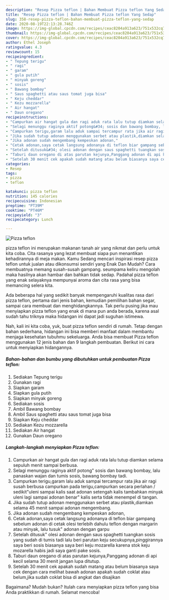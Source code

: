 ```yaml
---
description: "Resep Pizza teflon | Bahan Membuat Pizza teflon Yang Sedap"
title: "Resep Pizza teflon | Bahan Membuat Pizza teflon Yang Sedap"
slug: 358-resep-pizza-teflon-bahan-membuat-pizza-teflon-yang-sedap
date: 2020-08-19T22:13:28.746Z
image: https://img-global.cpcdn.com/recipes/ceac8204a913a623/751x532cq70/pizza-teflon-foto-resep-utama.jpg
thumbnail: https://img-global.cpcdn.com/recipes/ceac8204a913a623/751x532cq70/pizza-teflon-foto-resep-utama.jpg
cover: https://img-global.cpcdn.com/recipes/ceac8204a913a623/751x532cq70/pizza-teflon-foto-resep-utama.jpg
author: Ethel Joseph
ratingvalue: 4.3
reviewcount: 15
recipeingredient:
- " Tepung terigu"
- " ragi"
- " garam"
- " gula putih"
- " minyak goreng"
- " sosis"
- " Bawang bombay"
- " Saus spaghetti atau saus tomat juga bisa"
- " Keju cheddar"
- " Kezu mozzarella"
- " Air hangat"
- " Daun oregano"
recipeinstructions:
- "Campurkan air hangat gula dan ragi aduk rata lalu tutup diamkan selama sepuluh menit sampai berbusa."
- "Selagi menunggu raginya aktif potong&#34; sosis dan bawang bombay, lalu panaskan wajan dan tumis sosis, bawang bombay tadi."
- "Campurkan terigu,garam lalu aduk sampai tercampur rata jika air ragi susah berbusa campurkan pada terigu,campurkan secara perlahan / sedikit&#34;uleni sampai kalis saat adonan setengah kalis tambahkan minyak uleni lagi sampai adonan benar&#34; kalis serta tidak menempel di tangan."
- "Jika sudah tutup adonan menggunakan serbet atau plastik,diamkan selama 45 menit sampai adonan mengembang."
- "Jika adonan sudah mengembang kempeskan adonan,"
- "Cetak adonan,saya cetak langsung adonanya di teflon biar gampang sebelum adonan di cetak olesi terlebih dahulu teflon dengan margarin atau minyak, lalu tusuk&#34; adonan dengan garpu"
- "Setelah ditusuk&#34; olesi adonan dengan saus spaghetti tuangkan sosis yang sudah di tumis tadi lalu beri parutan keju secukupnya,pinggirannya saya beri sosis biasanya saya beri keju mozarella karena stok keju mozarella habis jadi saya ganti pake sosis."
- "Taburi daun oregano di atas parutan kejunya,Panggang adonan di api kecil selama 30 menit jangan lupa ditutup."
- "Setelah 30 menit cek apakah sudah matang atau belum biasanya saya cek dengan cara melihat bawah adonan apakah sudah coklat atau belum,jika sudah coklat bisa di angkat dan disajikan"
categories:
- Resep
tags:
- pizza
- teflon

katakunci: pizza teflon 
nutrition: 145 calories
recipecuisine: Indonesian
preptime: "PT39M"
cooktime: "PT46M"
recipeyield: "3"
recipecategory: Lunch

---
```



![Pizza teflon](https://img-global.cpcdn.com/recipes/ceac8204a913a623/751x532cq70/pizza-teflon-foto-resep-utama.jpg)


pizza teflon ini merupakan makanan tanah air yang nikmat dan perlu untuk kita coba. Cita rasanya yang lezat membuat siapa pun menantikan kehadirannya di meja makan.
Kamu Sedang mencari inspirasi resep pizza teflon untuk jualan atau dikonsumsi sendiri yang Enak Dan Mudah? Cara membuatnya memang susah-susah gampang. seumpama keliru mengolah maka hasilnya akan hambar dan bahkan tidak sedap. Padahal pizza teflon yang enak selayaknya mempunyai aroma dan cita rasa yang bisa memancing selera kita.

Ada beberapa hal yang sedikit banyak mempengaruhi kualitas rasa dari pizza teflon, pertama dari jenis bahan, kemudian pemilihan bahan segar, sampai cara membuat dan menghidangkannya. Tak perlu pusing jika mau menyiapkan pizza teflon yang enak di mana pun anda berada, karena asal sudah tahu triknya maka hidangan ini dapat jadi suguhan istimewa.




Nah, kali ini kita coba, yuk, buat pizza teflon sendiri di rumah. Tetap dengan bahan sederhana, hidangan ini bisa memberi manfaat dalam membantu menjaga kesehatan tubuhmu sekeluarga. Anda bisa membuat Pizza teflon menggunakan 12 jenis bahan dan 9 langkah pembuatan. Berikut ini cara untuk menyiapkan hidangannya.

<!--inarticleads1-->

##### Bahan-bahan dan bumbu yang dibutuhkan untuk pembuatan Pizza teflon:

1. Sediakan  Tepung terigu
1. Gunakan  ragi
1. Siapkan  garam
1. Siapkan  gula putih
1. Siapkan  minyak goreng
1. Sediakan  sosis
1. Ambil  Bawang bombay
1. Ambil  Saus spaghetti atau saus tomat juga bisa
1. Siapkan  Keju cheddar
1. Sediakan  Kezu mozzarella
1. Sediakan  Air hangat
1. Gunakan  Daun oregano




<!--inarticleads2-->

##### Langkah-langkah menyiapkan Pizza teflon:

1. Campurkan air hangat gula dan ragi aduk rata lalu tutup diamkan selama sepuluh menit sampai berbusa.
1. Selagi menunggu raginya aktif potong&#34; sosis dan bawang bombay, lalu panaskan wajan dan tumis sosis, bawang bombay tadi.
1. Campurkan terigu,garam lalu aduk sampai tercampur rata jika air ragi susah berbusa campurkan pada terigu,campurkan secara perlahan / sedikit&#34;uleni sampai kalis saat adonan setengah kalis tambahkan minyak uleni lagi sampai adonan benar&#34; kalis serta tidak menempel di tangan.
1. Jika sudah tutup adonan menggunakan serbet atau plastik,diamkan selama 45 menit sampai adonan mengembang.
1. Jika adonan sudah mengembang kempeskan adonan,
1. Cetak adonan,saya cetak langsung adonanya di teflon biar gampang sebelum adonan di cetak olesi terlebih dahulu teflon dengan margarin atau minyak, lalu tusuk&#34; adonan dengan garpu
1. Setelah ditusuk&#34; olesi adonan dengan saus spaghetti tuangkan sosis yang sudah di tumis tadi lalu beri parutan keju secukupnya,pinggirannya saya beri sosis biasanya saya beri keju mozarella karena stok keju mozarella habis jadi saya ganti pake sosis.
1. Taburi daun oregano di atas parutan kejunya,Panggang adonan di api kecil selama 30 menit jangan lupa ditutup.
1. Setelah 30 menit cek apakah sudah matang atau belum biasanya saya cek dengan cara melihat bawah adonan apakah sudah coklat atau belum,jika sudah coklat bisa di angkat dan disajikan




Bagaimana? Mudah bukan? Itulah cara menyiapkan pizza teflon yang bisa Anda praktikkan di rumah. Selamat mencoba!
